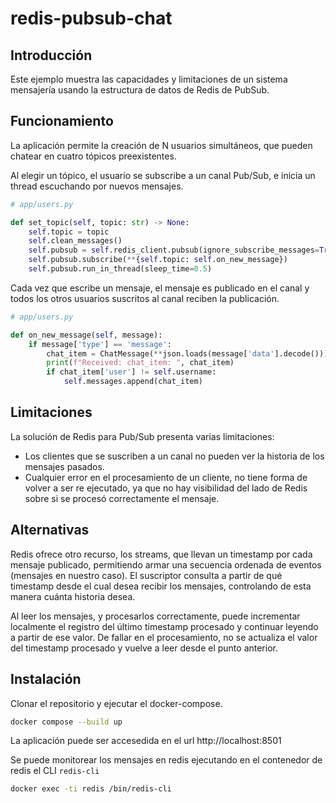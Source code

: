 # redis-pubsub-chat

## Introducción

Este ejemplo muestra las capacidades y limitaciones de un sistema mensajería usando la estructura de datos de Redis de
PubSub.

## Funcionamiento

La aplicación permite la creación de N usuarios simultáneos, que pueden chatear en cuatro tópicos preexistentes.

Al elegir un tópico, el usuario se subscribe a un canal Pub/Sub, e inicia un thread escuchando por nuevos mensajes.

```python
# app/users.py

def set_topic(self, topic: str) -> None:
    self.topic = topic
    self.clean_messages()
    self.pubsub = self.redis_client.pubsub(ignore_subscribe_messages=True)
    self.pubsub.subscribe(**{self.topic: self.on_new_message})
    self.pubsub.run_in_thread(sleep_time=0.5)
```

Cada vez que escribe un mensaje, el mensaje es publicado en el canal y todos los otros usuarios suscritos al canal
reciben la publicación.

```python
# app/users.py

def on_new_message(self, message):
    if message['type'] == 'message':
        chat_item = ChatMessage(**json.loads(message['data'].decode()))
        print(f"Received: chat_item: ", chat_item)
        if chat_item['user'] != self.username:
            self.messages.append(chat_item)
```

## Limitaciones

La solución de Redis para Pub/Sub presenta varias limitaciones:

* Los clientes que se suscriben a un canal no pueden ver la historia de los mensajes pasados.
* Cualquier error en el procesamiento de un cliente, no tiene forma de volver a ser re ejecutado, ya que no hay
  visibilidad del lado de Redis sobre si se procesó correctamente el mensaje.

## Alternativas

Redis ofrece otro recurso, los streams, que llevan un timestamp por cada mensaje publicado, permitiendo armar una
secuencia ordenada de eventos (mensajes en nuestro caso). El suscriptor consulta a partir de qué timestamp desde el cual
desea recibir los mensajes, controlando de esta manera cuánta historia desea.

Al leer los mensajes, y procesarlos correctamente, puede incrementar localmente el registro del último timestamp
procesado y continuar leyendo a partir de ese valor. De fallar en el procesamiento, no se actualiza el valor del
timestamp procesado y vuelve a leer desde el punto anterior.

## Instalación

Clonar el repositorio y ejecutar el docker-compose.

```bash 
docker compose --build up
```

La aplicación puede ser accesedida en el url http://localhost:8501

Se puede monitorear los mensajes en redis ejecutando en el contenedor de redis el CLI `redis-cli`

```bash 
docker exec -ti redis /bin/redis-cli
```